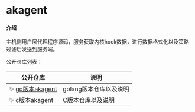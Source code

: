 # akagent

#### 介绍
主机侧用户层代理程序源码，服务获取内核hook数据，进行数据格式化以及策略过滤后发送到服务端。


公开仓库列表：

| 公开仓库 | 说明 |
| ------------------------------------------------------------ | -------------- |
| ✨ [go版本akagent](https://gitee.com/godSkills/akagent/blob/develop-go/README.md)  | golang版本仓库以及说明 |
| ✨ [c版本akagent](https://gitee.com/godSkills/akagent/blob/develop-tick/README.md)  | C版本仓库以及说明 |